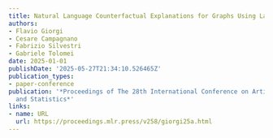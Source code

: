 ```yaml
---
title: Natural Language Counterfactual Explanations for Graphs Using Large Language Models
authors:
- Flavio Giorgi
- Cesare Campagnano
- Fabrizio Silvestri
- Gabriele Tolomei
date: 2025-01-01
publishDate: '2025-05-27T21:34:10.526465Z'
publication_types:
- paper-conference
publication: '*Proceedings of The 28th International Conference on Artificial Intelligence
  and Statistics*'
links:
- name: URL
  url: https://proceedings.mlr.press/v258/giorgi25a.html
---
```

